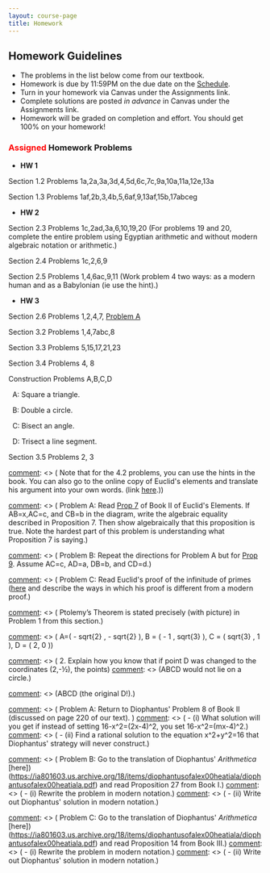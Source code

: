 ```yaml
---
layout: course-page
title: Homework
---
```

[comment]: <> ( <span style="color:red">**This Page is UNDER CONSTRUCTION for SPRING 2025**</span> )

## Homework Guidelines

  * The problems in the list below come from our textbook.
  * Homework is due by 11:59PM on the due date on the [Schedule](https://docs.google.com/spreadsheets/d/e/2PACX-1vRSXy8PBXnJpR7xxhggG7TRmXVr_T20drE4qSHNJthFCJuujuz7XPa606VCXAP73R40e4WRB37YEvSI/pubhtml).  
  * Turn in your homework via Canvas under the Assignments link.
  * Complete solutions are posted _in advance_ in Canvas under the Assignments link. 
  * Homework will be graded on completion and effort.  You should get 100% on your homework!

### <span style="color:red"> Assigned </span> Homework Problems

  * **HW 1**
    
  Section 1.2 Problems 1a,2a,3a,3d,4,5d,6c,7c,9a,10a,11a,12e,13a
  
  Section 1.3 Problems 1af,2b,3,4b,5,6af,9,13af,15b,17abceg

 * **HW 2** 

Section 2.3 Problems 1c,2ad,3a,6,10,19,20 (For problems 19 and 20, complete the entire problem using Egyptian arithmetic and without modern algebraic notation or arithmetic.)

Section 2.4 Problems 1c,2,6,9

Section 2.5 Problems 1,4,6ac,9,11 (Work problem 4 two ways: as a modern human and as a Babylonian (ie use the hint).)

 * **HW 3** 

Section 2.6 Problems 1,2,4,7, [Problem A](assets/homework/HW-s-2-6-Problem-A.pdf)

Section 3.2 Problems 1,4,7abc,8

Section 3.3 Problems 5,15,17,21,23
 
Section 3.4 Problems 4, 8 
 
Construction Problems A,B,C,D
 
&nbsp;&nbsp;A: Square a triangle.

&nbsp;&nbsp;B: Double a circle.
 
&nbsp;&nbsp;C: Bisect an angle.
 
&nbsp;&nbsp;D: Trisect a line segment.

Section 3.5 Problems 2, 3

[comment]: <> ( * **HW 5**)

[comment]: <> ( Section 4.2 Problems 2,3,6,8 )

[comment]: <> ( Note that for the 4.2 problems, you can use the hints in the book. You can also go to the online copy of Euclid's elements and translate his argument into your own words. (link [here](http://aleph0.clarku.edu/~djoyce/elements/elements.html).))

[comment]: <> ( Problem A: Read [Prop 7](http://aleph0.clarku.edu/~djoyce/elements/bookII/propII7.html) of Book II of Euclid's Elements. If AB=x,AC=c, and CB=b in the diagram, write the algebraic equality described in Proposition 7. Then show algebraically that this proposition is true. Note the hardest part of this problem is understanding what Proposition 7 is saying.)

[comment]: <> ( Problem B: Repeat the directions for Problem A but for [Prop 9](http://aleph0.clarku.edu/~djoyce/elements/bookII/propII9.html). Assume AC=c, AD=a, DB=b, and CD=d.)

[comment]: <> ( Section 4.3)

[comment]: <> ( Problem C: Read Euclid's proof of the infinitude of primes ([here](http://aleph0.clarku.edu/~djoyce/elements/bookIX/propIX20.html) and describe the ways in which his proof is different from a modern proof.)

[comment]: <> ( Problem D: Find two open problems in mathematics concerning prime numbers. )

[comment]: <> ( Problem E: Use the Euclidean Algorithm to find the greatest common divisor of 12012 and 1430.)

[comment]: <> ( * **HW 6**)

[comment]: <> ( Section 4.4 Problem 4)

[comment]: <> ( Ptolemy’s Theorem is stated precisely (with picture) in Problem 1 from this section.)

[comment]: <> ( Problem A: Show that Ptolemy’s Theorem applies to every rectangle of sides a and b and then)
[comment]: <> (confirm that the conclusion of Ptolemy’s Theorem is correct for every rectangle.)

[comment]: <> ( Problem B: Let the points A, B, C, and D, have the coordinates below:)

[comment]: <> ( A=( - sqrt{2} , - sqrt{2} ), B = ( - 1 , sqrt{3} ), C = ( sqrt{3} , 1 ), D = ( 2, 0 ))

[comment]: <> ( 1. Show that the points ABCD lie on a circle.)

[comment]: <> ( 2. Explain how you know that if point D was changed to the coordinates (2,-½), the points)
[comment]: <> (ABCD would not lie on a circle.)

[comment]: <> ( 3. Confirm that the conclusion Ptolemy’s Theorem applies to the quadrilateral with corners)
[comment]: <> (ABCD (the original D!).)


[comment]: <> ( Section 4.5 Problems 2,4,5,11)

[comment]: <> ( Problem C: Use modern calculus to find the area of the parabolic segment bounded by y=x^2)
[comment]: <> (and y=x+2)

[comment]: <> ( * **HW 7** )

[comment]: <> ( Section 5.3 Problems 13, 16, 17)

[comment]: <> ( Problem A: Return to Diophantus' Problem 8 of Book II (discussed on page 220 of our text). )
[comment]: <> ( - (i) What solution will you get if instead of setting 16-x^2=(2x-4)^2, you set 16-x^2=(mx-4)^2.)
[comment]: <> ( - (ii) Find a rational solution to the equation x^2+y^2=16 that Diophantus' strategy will never construct.)

[comment]: <> ( Problem B: Go to the translation of Diophantus' *Arithmetica* [here])(https://ia801603.us.archive.org/18/items/diophantusofalex00heatiala/diophantusofalex00heatiala.pdf) and read Proposition 27 from Book I.)
[comment]: <> ( - (i) Rewrite the problem in modern notation.)
[comment]: <> ( - (ii) Write out Diophantus' solution in modern notation.)

[comment]: <> ( Problem C: Go to the translation of Diophantus' *Arithmetica* [here])(https://ia801603.us.archive.org/18/items/diophantusofalex00heatiala/diophantusofalex00heatiala.pdf) and read Proposition 14 from Book III.)
[comment]: <> ( - (i) Rewrite the problem in modern notation.)
[comment]: <> ( - (ii) Write out Diophantus' solution in modern notation.)

[comment]: <> ( Section 5.5 Problems 2, 6, 7)

[comment]: <> ( * **HW 8**)

[comment]: <> ( Section 6.2 Problems 1,2)

[comment]: <> ( Section 7.3 Problems 1a, 3ab, 5)

[comment]: <> ( Section 8.2 Problem 3  )

